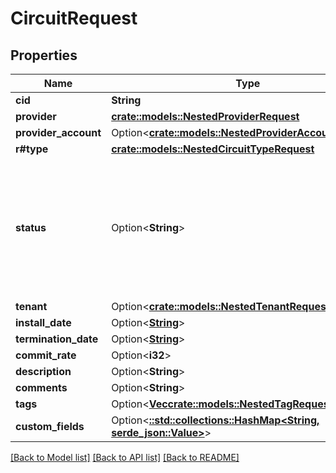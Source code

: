 # CircuitRequest

## Properties

Name | Type | Description | Notes
------------ | ------------- | ------------- | -------------
**cid** | **String** | Unique circuit ID | 
**provider** | [**crate::models::NestedProviderRequest**](NestedProviderRequest.md) |  | 
**provider_account** | Option<[**crate::models::NestedProviderAccountRequest**](NestedProviderAccountRequest.md)> |  | [optional]
**r#type** | [**crate::models::NestedCircuitTypeRequest**](NestedCircuitTypeRequest.md) |  | 
**status** | Option<**String**> | * `planned` - Planned * `provisioning` - Provisioning * `active` - Active * `offline` - Offline * `deprovisioning` - Deprovisioning * `decommissioned` - Decommissioned | [optional]
**tenant** | Option<[**crate::models::NestedTenantRequest**](NestedTenantRequest.md)> |  | [optional]
**install_date** | Option<[**String**](string.md)> |  | [optional]
**termination_date** | Option<[**String**](string.md)> |  | [optional]
**commit_rate** | Option<**i32**> | Committed rate | [optional]
**description** | Option<**String**> |  | [optional]
**comments** | Option<**String**> |  | [optional]
**tags** | Option<[**Vec<crate::models::NestedTagRequest>**](NestedTagRequest.md)> |  | [optional]
**custom_fields** | Option<[**::std::collections::HashMap<String, serde_json::Value>**](serde_json::Value.md)> |  | [optional]

[[Back to Model list]](../README.md#documentation-for-models) [[Back to API list]](../README.md#documentation-for-api-endpoints) [[Back to README]](../README.md)


